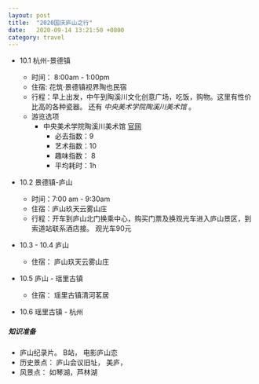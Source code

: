 ```yaml
---
layout: post
title:  "2020国庆庐山之行"
date:   2020-09-14 13:21:50 +0800
category: travel
---
```

- 10.1 杭州-景德镇
  - 时间： 8:00am - 1:00pm
  - 住宿:   花筑·景德镇视界陶也民宿
  - 行程：早上出发，中午到陶溪川文化创意广场，吃饭，购物。这里有性价比高的各种瓷器。 还有 *中央美术学院陶溪川美术馆* 。 
  - 游览选项
    - 中央美术学院陶溪川美术馆 [官网](http://taoxichuan.com/center_academy.html)
      - 必去指数：9
      - 艺术指数：10
      - 趣味指数： 8
      - 平均耗时：1h

- 10.2 景德镇-庐山
  - 时间：7:00 am - 9:30am
  - 住宿：庐山玖天云雾山庄
  - 行程：开车到庐山北门换乘中心，购买门票及换观光车进入庐山景区，到索道站联系酒店接。 观光车90元
- 10.3 - 10.4 庐山
  - 住宿： 庐山玖天云雾山庄
- 10.5 庐山 - 瑶里古镇
  - 住宿： 瑶里古镇清河茗居
- 10.6 瑶里古镇 - 杭州

##### 知识准备

- 庐山纪录片。 B站， 电影庐山恋
- 历史景点： 庐山会议旧址， 美庐， 
- 风景点： 如琴湖，芦林湖